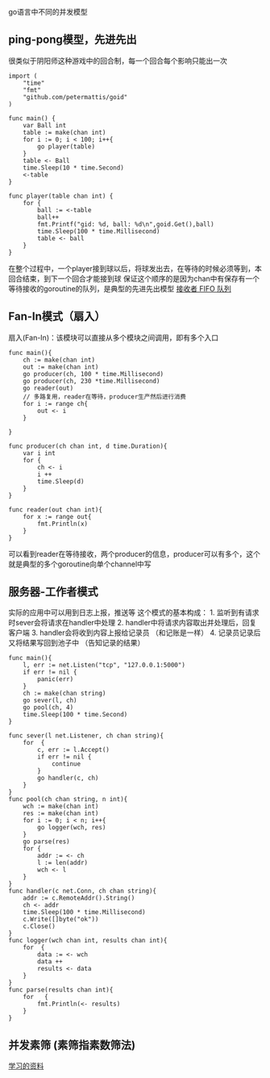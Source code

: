 go语言中不同的并发模型

## ping-pong模型，先进先出
很类似于阴阳师这种游戏中的回合制，每一个回合每个影响只能出一次
```
import (
	"time"
	"fmt"
	"github.com/petermattis/goid"
)

func main() {
	var Ball int
	table := make(chan int)
	for i := 0; i < 100; i++{
		go player(table)
	}
	table <- Ball
	time.Sleep(10 * time.Second)
	<-table
}

func player(table chan int) {
	for {
		ball := <-table
		ball++
		fmt.Printf("gid: %d, ball: %d\n",goid.Get(),ball)
		time.Sleep(100 * time.Millisecond)
		table <- ball
	}
}
```
在整个过程中，一个player接到球以后，将球发出去，在等待的时候必须等到，本回合结束，到下一个回合才能接到球
保证这个顺序的是因为chan中有保存有一个等待接收的goroutine的队列，是典型的先进先出模型
[ 接收者 FIFO 队列](https://github.com/golang/go/blob/master/src/runtime/chan.go#L34)

## Fan-In模式（扇入）
扇入(Fan-In)：该模块可以直接从多个模块之间调用，即有多个入口
```
func main(){
	ch := make(chan int)
	out := make(chan int)
	go producer(ch, 100 * time.Millisecond)
	go producer(ch, 230 *time.Millisecond)
	go reader(out)
	// 多路复用，reader在等待，producer生产然后进行消费
	for i := range ch{
		out <- i
	}

}

func producer(ch chan int, d time.Duration){
	var i int
	for {
		ch <- i
		i ++
		time.Sleep(d)
	}
}

func reader(out chan int){
	for x := range out{
		fmt.Println(x)
	}
}

```
可以看到reader在等待接收，两个producer的信息，producer可以有多个，这个就是典型的多个goroutine向单个channel中写


## 服务器-工作者模式

实际的应用中可以用到日志上报，推送等
这个模式的基本构成：
	1. 监听到有请求时sever会将请求在handler中处理
	2. handler中将请求内容取出并处理后，回复客户端
	3. handler会将收到内容上报给记录员 （和记账是一样）
	4. 记录员记录后又将结果写回到池子中 （告知记录的结果）
```
func main(){
	l, err := net.Listen("tcp", "127.0.0.1:5000")
	if err != nil {
		panic(err)
	}
	ch := make(chan string)
	go sever(l, ch)
	go pool(ch, 4)
	time.Sleep(100 * time.Second)
}

func sever(l net.Listener, ch chan string){
	for  {
		c, err := l.Accept()
		if err != nil {
			continue
		}
		go handler(c, ch)
	}
}
func pool(ch chan string, n int){
	wch := make(chan int)
	res := make(chan int)
	for i := 0; i < n; i++{
		go logger(wch, res)
	}
	go parse(res)
	for {
		addr := <- ch
		l := len(addr)
		wch <- l
	}
}
func handler(c net.Conn, ch chan string){
	addr := c.RemoteAddr().String()
	ch <- addr
	time.Sleep(100 * time.Millisecond)
	c.Write([]byte("ok"))
	c.Close()
}
func logger(wch chan int, results chan int){
	for  {
		data := <- wch
		data ++
		results <- data
	}
}
func parse(results chan int){
	for   {
		fmt.Println(<- results)
	}
}
```

## 并发素筛 (素筛指素数筛法)





[学习的资料](https://learnku.com/go/t/39490)